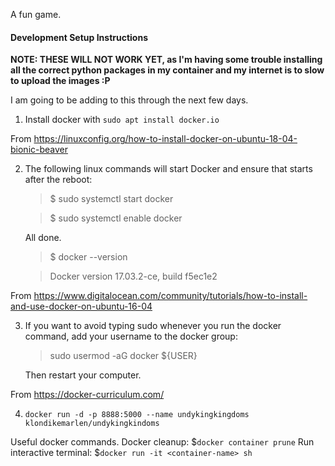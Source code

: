 A fun game.

#### Development Setup Instructions 

**NOTE: THESE WILL NOT WORK YET, as I'm having some trouble installing all the correct python packages in my container and my internet is to slow to upload the images :P**

I am going to be adding to this through the next few days.

1. Install docker with `sudo apt install docker.io`

From https://linuxconfig.org/how-to-install-docker-on-ubuntu-18-04-bionic-beaver

2. The following linux commands will start Docker and ensure that starts after the reboot:
    > $ sudo systemctl start docker
    
    > $ sudo systemctl enable docker

    All done.

    > $ docker --version
    
    > Docker version 17.03.2-ce, build f5ec1e2

From https://www.digitalocean.com/community/tutorials/how-to-install-and-use-docker-on-ubuntu-16-04

3. If you want to avoid typing sudo whenever you run the docker command, add your username to the docker group:

    > sudo usermod -aG docker ${USER}
    
    Then restart your computer.

From https://docker-curriculum.com/

4. `docker run -d -p 8888:5000 --name undykingkingdoms klondikemarlen/undykingkindoms`

Useful docker commands.
Docker cleanup: $`docker container prune`
Run interactive terminal: $`docker run -it <container-name> sh`
